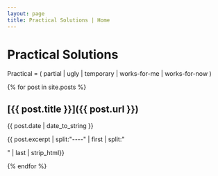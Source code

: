 ```yaml
---
layout: page
title: Practical Solutions | Home
---
```

Practical Solutions
===================
Practical = ( partial | ugly | temporary | works-for-me | works-for-now ) 

{% for post in site.posts %}
## [{{ post.title }}]({{ post.url }})
{{ post.date | date_to_string }}

{{ post.excerpt | split:"----" | first | split:"<p>" | last | strip_html}}

{% endfor %} 
